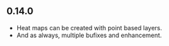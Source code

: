 ## 0.14.0

* Heat maps can be created with point based layers.
* And as always, multiple bufixes and enhancement.
